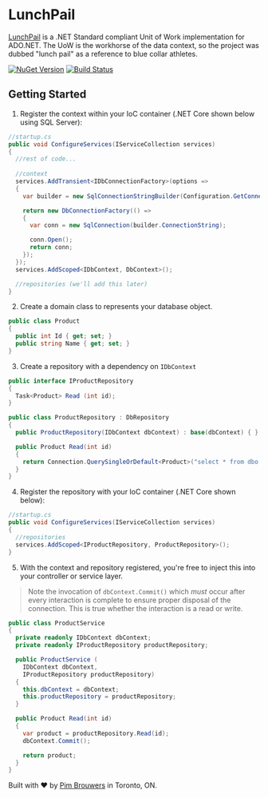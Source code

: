 ﻿# LunchPail
[LunchPail](https://github.com/pimbrouwers/LunchPail) is a .NET Standard compliant Unit of Work implementation for ADO.NET. The UoW is the workhorse of the data context, so the project was dubbed "lunch pail" as a reference to blue collar athletes.

[![NuGet Version](https://img.shields.io/nuget/v/LunchPail.svg)](https://www.nuget.org/packages/LunchPail)
[![Build Status](https://travis-ci.org/pimbrouwers/LunchPail.svg?branch=master)](https://travis-ci.org/pimbrouwers/LunchPail)

## Getting Started

1. Register the context within your IoC container (.NET Core shown below using SQL Server):

```c#
//startup.cs
public void ConfigureServices(IServiceCollection services)
{
  //rest of code...
  
  //context
  services.AddTransient<IDbConnectionFactory>(options =>
  {
    var builder = new SqlConnectionStringBuilder(Configuration.GetConnectionString("DefaultConnection"));

    return new DbConnectionFactory(() =>
    {
      var conn = new SqlConnection(builder.ConnectionString);

      conn.Open();
      return conn;
    });
  });
  services.AddScoped<IDbContext, DbContext>();

  //repositories (we'll add this later)  
}
```

2. Create a domain class to represents your database object.

```c#
public class Product
{
  public int Id { get; set; }
  public string Name { get; set; }
}
```

3. Create a repository with a dependency on `IDbContext`

```c#
public interface IProductRepository 
{
  Task<Product> Read (int id);
}

public class ProductRepository : DbRepository
{
  public ProductRepository(IDbContext dbContext) : base(dbContext) { }

  public Product Read(int id)
  {
    return Connection.QuerySingleOrDefault<Product>("select * from dbo.Product where Id = @id", new { id }, transaction: Transaction);
  }
}
```

4. Register the repository with your IoC container (.NET Core shown below):

```c#
//startup.cs
public void ConfigureServices(IServiceCollection services)
{
  //repositories
  services.AddScoped<IProductRepository, ProductRepository>();
}
```

5. With the context and repository registered, you're free to inject this into your controller or service layer.

> Note the invocation of `dbContext.Commit()` which _must_ occur after every interaction is complete to ensure proper disposal of the connection. This is true whether the interaction is a read or write.

```c#
public class ProductService 
{
  private readonly IDbContext dbContext;
  private readonly IProductRepository productRepository;

  public ProductService (
    IDbContext dbContext,
    IProductRepository productRepository)
  {
    this.dbContext = dbContext;
    this.productRepository = productRepository;
  }

  public Product Read(int id)
  {
    var product = productRepository.Read(id);
    dbContext.Commit();

    return product;
  }
}
```

Built with ♥ by [Pim Brouwers](https://github.com/pimbrouwers) in Toronto, ON. 
